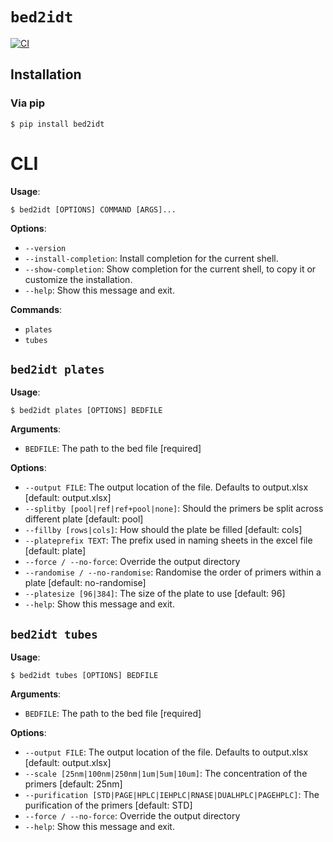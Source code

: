 # `bed2idt`

[![CI](https://github.com/ChrisgKent/bed2idt/actions/workflows/pytest.yml/badge.svg)](https://github.com/ChrisgKent/bed2idt/actions/workflows/pytest.yml)

## Installation


### Via pip
```console
$ pip install bed2idt 
```

# CLI

**Usage**:

```console
$ bed2idt [OPTIONS] COMMAND [ARGS]...
```

**Options**:

* `--version`
* `--install-completion`: Install completion for the current shell.
* `--show-completion`: Show completion for the current shell, to copy it or customize the installation.
* `--help`: Show this message and exit.

**Commands**:

* `plates`
* `tubes`

## `bed2idt plates`

**Usage**:

```console
$ bed2idt plates [OPTIONS] BEDFILE
```

**Arguments**:

* `BEDFILE`: The path to the bed file  [required]

**Options**:

* `--output FILE`: The output location of the file. Defaults to output.xlsx  [default: output.xlsx]
* `--splitby [pool|ref|ref+pool|none]`: Should the primers be split across different plate  [default: pool]
* `--fillby [rows|cols]`: How should the plate be filled  [default: cols]
* `--plateprefix TEXT`: The prefix used in naming sheets in the excel file  [default: plate]
* `--force / --no-force`: Override the output directory
* `--randomise / --no-randomise`: Randomise the order of primers within a plate  [default: no-randomise]
* `--platesize [96|384]`: The size of the plate to use  [default: 96]
* `--help`: Show this message and exit.

## `bed2idt tubes`

**Usage**:

```console
$ bed2idt tubes [OPTIONS] BEDFILE
```

**Arguments**:

* `BEDFILE`: The path to the bed file  [required]

**Options**:

* `--output FILE`: The output location of the file. Defaults to output.xlsx  [default: output.xlsx]
* `--scale [25nm|100nm|250nm|1um|5um|10um]`: The concentration of the primers  [default: 25nm]
* `--purification [STD|PAGE|HPLC|IEHPLC|RNASE|DUALHPLC|PAGEHPLC]`: The purification of the primers  [default: STD]
* `--force / --no-force`: Override the output directory
* `--help`: Show this message and exit.

